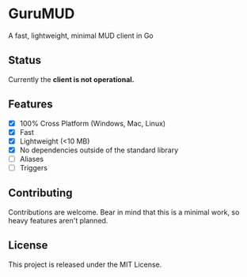 # GuruMUD
A fast, lightweight, minimal MUD client in Go

## Status

Currently the **client is not operational.**

## Features

- [x] 100% Cross Platform (Windows, Mac, Linux)
- [x] Fast
- [x] Lightweight (<10 MB)
- [x] No dependencies outside of the standard library
- [ ] Aliases
- [ ] Triggers

## Contributing

Contributions are welcome. Bear in mind that this is a minimal work, so heavy features aren't planned.

## License

This project is released under the MIT License.
